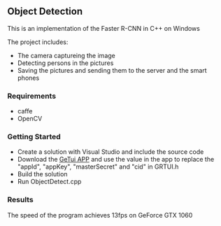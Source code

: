 ## Object Detection
This is an implementation of the Faster R-CNN in C++ on Windows  
  
The project includes:  
- The camera captureing the image  
- Detecting persons in the pictures  
- Saving the pictures and sending them to the server and the smart phones  

### Requirements
- caffe
- OpenCV

### Getting Started
- Create a solution with Visual Studio and include the source code  
- Download the [GeTui APP](http://docs.getui.com/download.html) and use the value in the app to replace the "appId", "appKey", "masterSecret" and "cid" in GRTUI.h
- Build the solution
- Run ObjectDetect.cpp

### Results
The speed of the program achieves 13fps on GeForce GTX 1060
